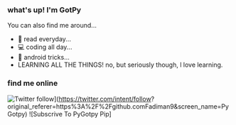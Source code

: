 ### what's up! I'm GotPy

You can also find me around...

 - 📖 read everyday...
 - 💻 coding all day...
 - 📱 android tricks...
 - LEARNING ALL THE THINGS! no, but seriously though, l love learning.

### find me online
![Twitter follow](https://img.shields.io/twitter/follow/PyGotpy?label=PyGotPy&style=social)](https://twitter.com/intent/follow?
original_referer=https%3A%2F%2Fgithub.comFadiman9&screen_name=PyGotpy)
![Subscrive To PyGotpy Pip]
